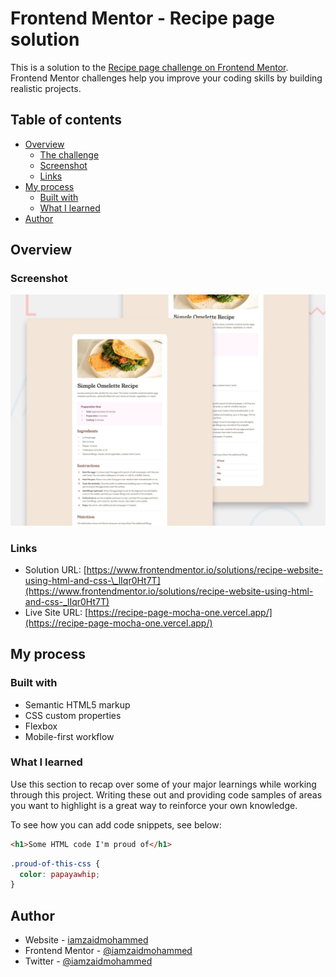 # Frontend Mentor - Recipe page solution

This is a solution to the [Recipe page challenge on Frontend Mentor](https://www.frontendmentor.io/challenges/recipe-page-KiTsR8QQKm). Frontend Mentor challenges help you improve your coding skills by building realistic projects.

## Table of contents

- [Overview](#overview)
  - [The challenge](#the-challenge)
  - [Screenshot](#screenshot)
  - [Links](#links)
- [My process](#my-process)
  - [Built with](#built-with)
  - [What I learned](#what-i-learned)
- [Author](#author)

## Overview

### Screenshot

![](./screenshot.jpg)

### Links

- Solution URL: [https://www.frontendmentor.io/solutions/recipe-website-using-html-and-css-\_lIqr0Ht7T](https://www.frontendmentor.io/solutions/recipe-website-using-html-and-css-_lIqr0Ht7T)
- Live Site URL: [https://recipe-page-mocha-one.vercel.app/](https://recipe-page-mocha-one.vercel.app/)

## My process

### Built with

- Semantic HTML5 markup
- CSS custom properties
- Flexbox
- Mobile-first workflow

### What I learned

Use this section to recap over some of your major learnings while working through this project. Writing these out and providing code samples of areas you want to highlight is a great way to reinforce your own knowledge.

To see how you can add code snippets, see below:

```html
<h1>Some HTML code I'm proud of</h1>
```

```css
.proud-of-this-css {
  color: papayawhip;
}
```

## Author

- Website - [iamzaidmohammed](https://iamzaidmohammed.github.io)
- Frontend Mentor - [@iamzaidmohammed](https://www.frontendmentor.io/profile/iamzaidmohammed)
- Twitter - [@iamzaidmohammed](https://www.twitter.com/iamzaidmohammed)
